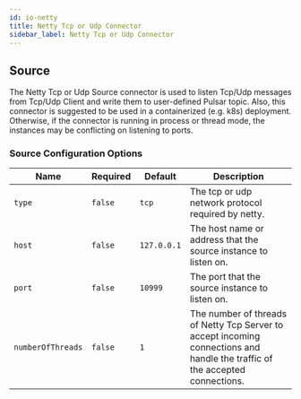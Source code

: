 ```yaml
---
id: io-netty
title: Netty Tcp or Udp Connector
sidebar_label: Netty Tcp or Udp Connector
---
```


## Source

The Netty Tcp or Udp Source connector is used to listen Tcp/Udp messages from Tcp/Udp Client and write them to user-defined Pulsar topic.
Also, this connector is suggested to be used in a containerized (e.g. k8s) deployment.
Otherwise, if the connector is running in process or thread mode, the instances may be conflicting on listening to ports.

### Source Configuration Options

| Name | Required | Default | Description |
|------|----------|---------|-------------|
| `type` | `false` | `tcp` | The tcp or udp network protocol required by netty. |
| `host` | `false` | `127.0.0.1` | The host name or address that the source instance to listen on. |
| `port` | `false` | `10999` | The port that the source instance to listen on. |
| `numberOfThreads` | `false` | `1` | The number of threads of Netty Tcp Server to accept incoming connections and handle the traffic of the accepted connections. |
